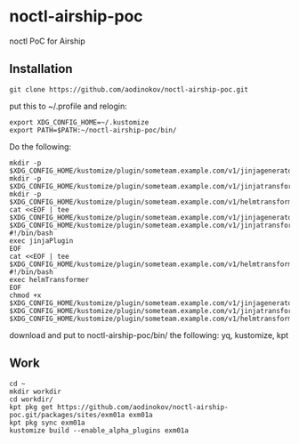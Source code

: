 # noctl-airship-poc
noctl PoC for Airship


## Installation
```
git clone https://github.com/aodinokov/noctl-airship-poc.git
```

put this to ~/.profile and relogin:

```
export XDG_CONFIG_HOME=~/.kustomize
export PATH=$PATH:~/noctl-airship-poc/bin/
```

Do the following: 
```
mkdir -p $XDG_CONFIG_HOME/kustomize/plugin/someteam.example.com/v1/jinjagenerator
mkdir -p $XDG_CONFIG_HOME/kustomize/plugin/someteam.example.com/v1/jinjatransformer
mkdir -p $XDG_CONFIG_HOME/kustomize/plugin/someteam.example.com/v1/helmtransformer
cat <<EOF | tee $XDG_CONFIG_HOME/kustomize/plugin/someteam.example.com/v1/jinjagenerator/JinjaGenerator $XDG_CONFIG_HOME/kustomize/plugin/someteam.example.com/v1/jinjatransformerJinjaTransformer
#!/bin/bash
exec jinjaPlugin
EOF
cat <<EOF | tee $XDG_CONFIG_HOME/kustomize/plugin/someteam.example.com/v1/helmtransformer/helmTransformer
#!/bin/bash
exec helmTransformer
EOF
chmod +x $XDG_CONFIG_HOME/kustomize/plugin/someteam.example.com/v1/jinjagenerator/JinjaGenerator $XDG_CONFIG_HOME/kustomize/plugin/someteam.example.com/v1/jinjatransformer/JinjaTransformer $XDG_CONFIG_HOME/kustomize/plugin/someteam.example.com/v1/helmtransformer/helmTransformer 
```

download and put to noctl-airship-poc/bin/ the following: yq, kustomize, kpt

## Work
```
cd ~
mkdir workdir
cd workdir/
kpt pkg get https://github.com/aodinokov/noctl-airship-poc.git/packages/sites/exm01a exm01a
kpt pkg sync exm01a
kustomize build --enable_alpha_plugins exm01a
```

